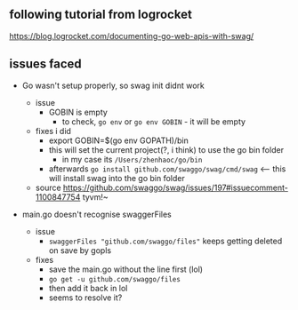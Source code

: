 ## following tutorial from logrocket

https://blog.logrocket.com/documenting-go-web-apis-with-swag/

## issues faced

- Go wasn't setup properly, so swag init didnt work

  - issue
    - GOBIN is empty
      - to check, `go env` or `go env GOBIN` - it will be empty
  - fixes i did
    - export GOBIN=$(go env GOPATH)/bin
    - this will set the current project(?, i think) to use the go bin folder
      - in my case its `/Users/zhenhaoc/go/bin`
    - afterwards `go install github.com/swaggo/swag/cmd/swag` <-- this will install swag into the go bin folder
  - source https://github.com/swaggo/swag/issues/197#issuecomment-1100847754 tyvm!~

- main.go doesn't recognise swaggerFiles
  - issue
    - `swaggerFiles "github.com/swaggo/files"` keeps getting deleted on save by gopls
  - fixes
    - save the main.go without the line first (lol)
    - `go get -u github.com/swaggo/files`
    - then add it back in lol
    - seems to resolve it?
